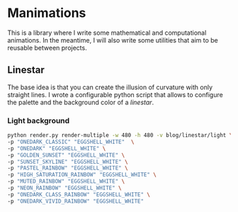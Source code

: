 # Manimations

This is a library where I write some mathematical and computational animations.
In the meantime, I will also write some utilities that aim to be reusable between projects.

## Linestar
The base idea is that you can create the illusion of curvature with only straight lines.
I wrote a configurable python script that allows to configure the palette and the background color of a *linestar*.

### Light background
```bash
python render.py render-multiple -w 480 -h 480 -v blog/linestar/light \
-p "ONEDARK_CLASSIC" "EGGSHELL_WHITE"  \
-p "ONEDARK" "EGGSHELL_WHITE" \
-p "GOLDEN_SUNSET" "EGGSHELL_WHITE" \
-p "SUNSET_SKYLINE" "EGGSHELL_WHITE" \
-p "PASTEL_RAINBOW" "EGGSHELL_WHITE" \
-p "HIGH_SATURATION_RAINBOW" "EGGSHELL_WHITE" \
-p "MUTED_RAINBOW" "EGGSHELL_WHITE" \
-p "NEON_RAINBOW" "EGGSHELL_WHITE" \
-p "ONEDARK_CLASS_RAINBOW" "EGGSHELL_WHITE" \
-p "ONEDARK_VIVID_RAINBOW" "EGGSHELL_WHITE" 
```
